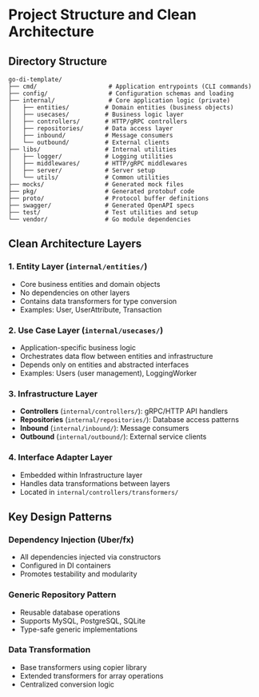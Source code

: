 # Project Structure and Clean Architecture

## Directory Structure
```
go-di-template/
├── cmd/                    # Application entrypoints (CLI commands)
├── config/                 # Configuration schemas and loading
├── internal/               # Core application logic (private)
│   ├── entities/          # Domain entities (business objects)
│   ├── usecases/          # Business logic layer
│   ├── controllers/       # HTTP/gRPC controllers
│   ├── repositories/      # Data access layer
│   ├── inbound/           # Message consumers
│   └── outbound/          # External clients
├── libs/                  # Internal utilities
│   ├── logger/            # Logging utilities
│   ├── middlewares/       # HTTP/gRPC middlewares
│   ├── server/            # Server setup
│   └── utils/             # Common utilities
├── mocks/                 # Generated mock files
├── pkg/                   # Generated protobuf code
├── proto/                 # Protocol buffer definitions
├── swagger/               # Generated OpenAPI specs
├── test/                  # Test utilities and setup
└── vendor/                # Go module dependencies
```

## Clean Architecture Layers

### 1. Entity Layer (`internal/entities/`)
- Core business entities and domain objects
- No dependencies on other layers
- Contains data transformers for type conversion
- Examples: User, UserAttribute, Transaction

### 2. Use Case Layer (`internal/usecases/`)
- Application-specific business logic
- Orchestrates data flow between entities and infrastructure
- Depends only on entities and abstracted interfaces
- Examples: Users (user management), LoggingWorker

### 3. Infrastructure Layer
- **Controllers** (`internal/controllers/`): gRPC/HTTP API handlers
- **Repositories** (`internal/repositories/`): Database access patterns
- **Inbound** (`internal/inbound/`): Message consumers
- **Outbound** (`internal/outbound/`): External service clients

### 4. Interface Adapter Layer
- Embedded within Infrastructure layer
- Handles data transformations between layers
- Located in `internal/controllers/transformers/`

## Key Design Patterns

### Dependency Injection (Uber/fx)
- All dependencies injected via constructors
- Configured in DI containers
- Promotes testability and modularity

### Generic Repository Pattern
- Reusable database operations
- Supports MySQL, PostgreSQL, SQLite
- Type-safe generic implementations

### Data Transformation
- Base transformers using copier library
- Extended transformers for array operations
- Centralized conversion logic